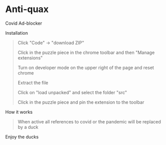 # Anti-quax
Covid Ad-blocker

Installation

> Click "Code" -> "download ZIP"
>
> Click in the puzzle piece in the chrome toolbar and then "Manage extensions"
>
> Turn on developer mode on the upper right of the page and reset chrome
>
> Extract the file
>
> Click on "load unpacked" and select the folder "src"
>
>  Click in the puzzle piece and pin the extension to the toolbar


How it works

> When active all references to covid or the pandemic will be replaced by a duck
> 

Enjoy the ducks

